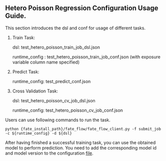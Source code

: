## Hetero Poisson Regression Configuration Usage Guide.

This section introduces the dsl and conf for usage of different tasks.

1. Train Task:

    dsl: test_hetero_poisson_train_job_dsl.json

    runtime_config : test_hetero_poisson_train_job_conf.json
    (with exposure variable column name specified)

2. Predict Task:

    runtime_config: test_predict_conf.json

3. Cross Validation Task:

    dsl: test_hetero_poisson_cv_job_dsl.json

    runtime_config: test_hetero_poisson_cv_job_conf.json


Users can use following commands to run the task.

    python {fate_install_path}/fate_flow/fate_flow_client.py -f submit_job -c ${runtime_config} -d ${dsl}

After having finished a successful training task, you can use the obtained model to perform prediction. You need to add the corresponding model id and model version to the configuration [file](./test_predict_conf.json).